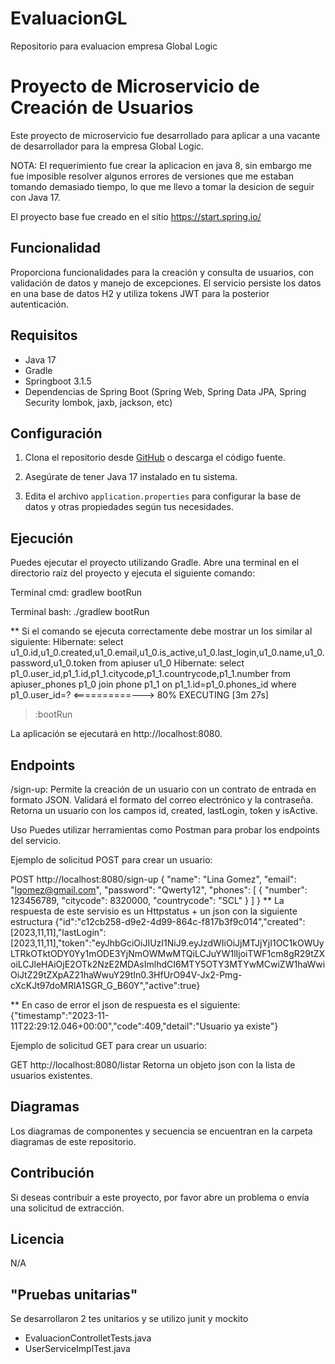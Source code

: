 # EvaluacionGL
Repositorio para evaluacion empresa Global Logic

# Proyecto de Microservicio de Creación de Usuarios

Este proyecto de microservicio fue desarrollado para aplicar a una vacante de desarrollador para la empresa Global Logic.

NOTA: El requerimiento fue crear la aplicacion en java 8, sin embargo me fue imposible resolver algunos errores de versiones que me estaban tomando demasiado tiempo, lo que me llevo a tomar la desicion de seguir con Java 17. 

El proyecto base fue creado en el sitio https://start.spring.io/

## Funcionalidad
Proporciona funcionalidades para la creación y consulta de usuarios, con validación de datos y manejo de excepciones. 
El servicio persiste los datos en una base de datos H2 y utiliza tokens JWT para la posterior autenticación.

## Requisitos

- Java 17
- Gradle
- Springboot 3.1.5
- Dependencias de Spring Boot (Spring Web, Spring Data JPA, Spring Security lombok, jaxb, jackson, etc)

## Configuración

1. Clona el repositorio desde [GitHub](https://github.com/tu-usuario/tu-repo) o descarga el código fuente.

2. Asegúrate de tener Java 17 instalado en tu sistema.

3. Edita el archivo `application.properties` para configurar la base de datos y otras propiedades según tus necesidades.

## Ejecución

Puedes ejecutar el proyecto utilizando Gradle. Abre una terminal en el directorio raíz del proyecto y ejecuta el siguiente comando:

Terminal cmd: 
gradlew bootRun

Terminal bash:
./gradlew bootRun

** Si el comando se ejecuta correctamente debe mostrar un los similar al siguiente:
Hibernate: select u1_0.id,u1_0.created,u1_0.email,u1_0.is_active,u1_0.last_login,u1_0.name,u1_0.password,u1_0.token from apiuser u1_0
Hibernate: select p1_0.user_id,p1_1.id,p1_1.citycode,p1_1.countrycode,p1_1.number from apiuser_phones p1_0 join phone p1_1 on p1_1.id=p1_0.phones_id where p1_0.user_id=?
<==========---> 80% EXECUTING [3m 27s]
> :bootRun

La aplicación se ejecutará en http://localhost:8080.

## Endpoints
/sign-up: Permite la creación de un usuario con un contrato de entrada en formato JSON. 
Validará el formato del correo electrónico y la contraseña. 
Retorna un usuario con los campos id, created, lastLogin, token y isActive.

Uso
Puedes utilizar herramientas como Postman para probar los endpoints del servicio.

Ejemplo de solicitud POST para crear un usuario:

POST http://localhost:8080/sign-up
{
  "name": "Lina Gomez",
  "email": "lgomez@gmail.com",
  "password": "Qwerty12",
  "phones": [
    {
      "number": 123456789,
      "citycode": 8320000,
      "countrycode": "SCL"
    }
  ]
}
** La respuesta de este servisio es un Httpstatus + un json con la siguiente estructura
{"id":"c12cb258-d9e2-4d99-864c-f817b3f9c014","created":[2023,11,11],"lastLogin":[2023,11,11],"token":"eyJhbGciOiJIUzI1NiJ9.eyJzdWIiOiJjMTJjYjI1OC1kOWUyLTRkOTktODY0Yy1mODE3YjNmOWMwMTQiLCJuYW1lIjoiTWF1cm8gR29tZXoiLCJleHAiOjE2OTk2NzE2MDAsImlhdCI6MTY5OTY3MTYwMCwiZW1haWwiOiJtZ29tZXpAZ21haWwuY29tIn0.3HfUrO94V-Jx2-Pmg-cXcKJt97doMRlA1SGR_G_B60Y","active":true}

** En caso de error el json de respuesta es el siguiente:
{"timestamp":"2023-11-11T22:29:12.046+00:00","code":409,"detail":"Usuario ya existe"}

Ejemplo de solicitud GET para crear un usuario:

GET http://localhost:8080/listar
Retorna un objeto json con la lista de usuarios existentes.

## Diagramas
Los diagramas de componentes y secuencia se encuentran en la carpeta diagramas de este repositorio.

## Contribución
Si deseas contribuir a este proyecto, por favor abre un problema o envía una solicitud de extracción.

## Licencia
N/A

## "Pruebas unitarias" 
Se desarrollaron 2 tes unitarios y se utilizo junit y mockito
- EvaluacionControlletTests.java
- UserServiceImplTest.java





